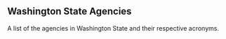 
Washington State Agencies
-------------------------

A list of the agencies in Washington State and their respective acronyms.
